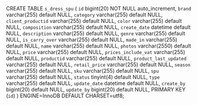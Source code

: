 CREATE TABLE `s_dress_spu` (
  `id` bigint(20) NOT NULL auto_increment,
  `brand` varchar(255) default NULL,
  `category` varchar(255) default NULL,
  `client_productid` varchar(255) default NULL,
  `color` varchar(255) default NULL,
  `composition` varchar(255) default NULL,
  `create_date` datetime default NULL,
  `description` varchar(255) default NULL,
  `genre` varchar(255) default NULL,
  `is_carry_over` varchar(255) default NULL,
  `made_in` varchar(255) default NULL,
  `name` varchar(255) default NULL,
  `photos` varchar(2550) default NULL,
  `price` varchar(255) default NULL,
  `prices_include_vat` varchar(255) default NULL,
  `productid` varchar(255) default NULL,
  `product_last_updated` varchar(255) default NULL,
  `retail_price` varchar(255) default NULL,
  `season` varchar(255) default NULL,
  `sku` varchar(255) default NULL,
  `spu` varchar(255) default NULL,
  `status` tinyint(4) default NULL,
  `type` varchar(255) default NULL,
  `update_date` datetime default NULL,
  `create_by` bigint(20) default NULL,
  `update_by` bigint(20) default NULL,
  PRIMARY KEY  (`id`)
) ENGINE=InnoDB DEFAULT CHARSET=utf8;
